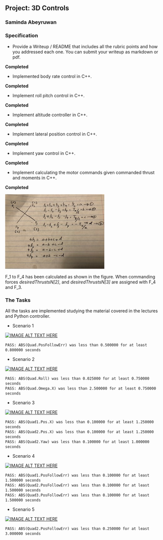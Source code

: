 ## Project: 3D Controls
### Saminda Abeyruwan

### Specification

* Provide a Writeup / README that includes all the rubric points and how you addressed each one. 
You can submit your writeup as markdown or pdf.

__Completed__

* Implemented body rate control in C++.

__Completed__

* Implement roll pitch control in C++.

__Completed__

* Implement altitude controller in C++.

__Completed__

* Implement lateral position control in C++.

__Completed__

* Implement yaw control in C++.

__Completed__

* Implement calculating the motor commands given commanded thrust and moments in C++.

__Completed__

![Motor Thrust Image](./misc/motor_thrust.png)

F_1 to F_4 has been calculated as shown in the figure. When commanding
forces _desiredThrustsN[2]_, and _desiredThrustsN[3]_ are assigned 
with F_4 and F_3.  

### The Tasks

All the tasks are implemented studying the material covered in the lectures
and Python controller. 

* Scenario 1

[![IMAGE ALT TEXT HERE](http://img.youtube.com/vi/T_sKuiCu6mw/0.jpg)](https://www.youtube.com/watch?v=T_sKuiCu6mw)


```$xslt
PASS: ABS(Quad.PosFollowErr) was less than 0.500000 for at least 0.800000 seconds
```

* Scenario 2

[![IMAGE ALT TEXT HERE](http://img.youtube.com/vi/J9bOsm6fpeM/0.jpg)](http://www.youtube.com/watch?v=J9bOsm6fpeM)

```$xslt
PASS: ABS(Quad.Roll) was less than 0.025000 for at least 0.750000 seconds
PASS: ABS(Quad.Omega.X) was less than 2.500000 for at least 0.750000 seconds
```

* Scenario 3

[![IMAGE ALT TEXT HERE](http://img.youtube.com/vi/3w-daX6pMxk/0.jpg)](http://www.youtube.com/watch?v=3w-daX6pMxk)

```$xslt
PASS: ABS(Quad1.Pos.X) was less than 0.100000 for at least 1.250000 seconds
PASS: ABS(Quad2.Pos.X) was less than 0.100000 for at least 1.250000 seconds
PASS: ABS(Quad2.Yaw) was less than 0.100000 for at least 1.000000 seconds
```

* Scenario 4

[![IMAGE ALT TEXT HERE](http://img.youtube.com/vi/SDhtqeRs6OA/0.jpg)](http://www.youtube.com/watch?v=SDhtqeRs6OA)

```$xslt
PASS: ABS(Quad1.PosFollowErr) was less than 0.100000 for at least 1.500000 seconds
PASS: ABS(Quad2.PosFollowErr) was less than 0.100000 for at least 1.500000 seconds
PASS: ABS(Quad3.PosFollowErr) was less than 0.100000 for at least 1.500000 seconds
```

* Scenario 5

[![IMAGE ALT TEXT HERE](http://img.youtube.com/vi/6TxY_453WfU/0.jpg)](http://www.youtube.com/watch?v=6TxY_453WfU)

```$xslt
PASS: ABS(Quad2.PosFollowErr) was less than 0.250000 for at least 3.000000 seconds
```